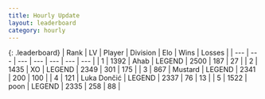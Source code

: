 ```yaml
---
title: Hourly Update
layout: leaderboard
category: hourly
---
```


{: .leaderboard}
| Rank | LV | Player | Division | Elo | Wins | Losses |
| --- | --- | --- | --- | --- | --- | --- |
| <span data-change="0">1</span> | 1392 | <span title="ID: 402846">Ahab</span> | LEGEND | <span data-change="0">2500</span> | <span data-change="0">187</span> | <span data-change="0">27</span> |
| <span data-change="4">2</span> | 1435 | <span title="ID: 692745">XO</span> | LEGEND | <span data-change="16">2349</span> | <span data-change="7">301</span> | <span data-change="1">175</span> |
| <span data-change="-1">3</span> | 867 | <span title="ID: 611082">Mustard</span> | LEGEND | <span data-change="0">2341</span> | <span data-change="0">200</span> | <span data-change="0">100</span> |
| <span data-change="-1">4</span> | 121 | <span title="ID: 632030">Luka Dončić</span> | LEGEND | <span data-change="0">2337</span> | <span data-change="0">76</span> | <span data-change="0">13</span> |
| <span data-change="-1">5</span> | 1522 | <span title="ID: 540690">poon</span> | LEGEND | <span data-change="0">2335</span> | <span data-change="0">258</span> | <span data-change="0">88</span> |